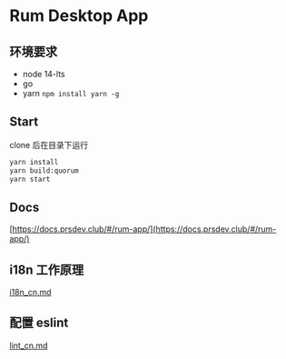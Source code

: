# Rum Desktop App

## 环境要求
- node 14-lts
- go
- yarn `npm install yarn -g`

## Start
clone 后在目录下运行
```sh
yarn install
yarn build:quorum
yarn start
```

## Docs
[https://docs.prsdev.club/#/rum-app/](https://docs.prsdev.club/#/rum-app/)

## i18n 工作原理
[i18n_cn.md](docs/i18n_cn.md)

## 配置 eslint
[lint_cn.md](docs/lint_cn.md)
